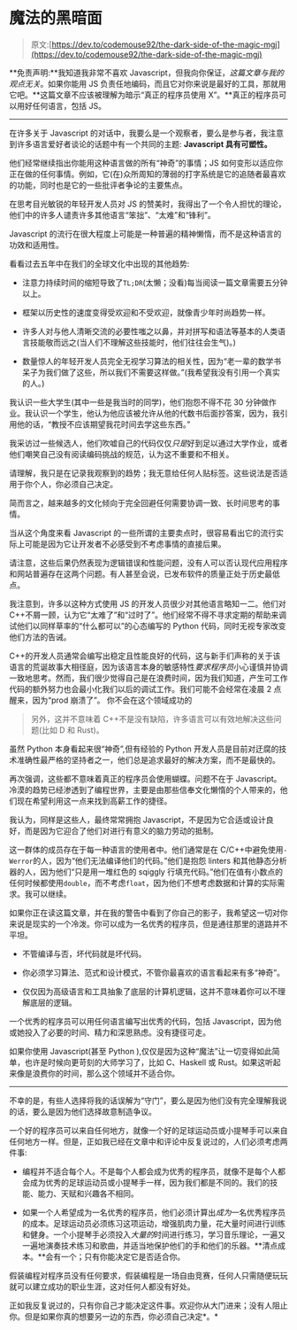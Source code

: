 # 魔法的黑暗面

> 原文:[https://dev.to/codemouse92/the-dark-side-of-the-magic-mgj](https://dev.to/codemouse92/the-dark-side-of-the-magic-mgj)

**免责声明:**我知道我非常不喜欢 Javascript，但我向你保证，*这篇文章与我的观点无关*。如果你能用 JS 负责任地编码，而且它对你来说是最好的工具，那就用它吧。**这篇文章不应该被理解为暗示“真正的程序员使用 X”。**真正的程序员可以用好任何语言，包括 JS。

* * *

在许多关于 Javascript 的对话中，我要么是一个观察者，要么是参与者，我注意到许多语言爱好者谈论的话题中有一个共同的主题: **Javascript 具有可塑性。**

他们经常继续指出你能用这种语言做的所有“神奇”的事情；JS 如何变形以适应你正在做的任何事情。例如，它(在)众所周知的薄弱的打字系统是它的追随者最喜欢的功能，同时也是它的一些批评者争论的主要焦点。

在思考目光敏锐的年轻开发人员对 JS 的赞美时，我得出了一个令人担忧的理论，他们中的许多人谴责许多其他语言“笨拙”、“太难”和“锋利”。

Javascript 的流行在很大程度上可能是一种普遍的精神懒惰，而不是这种语言的功效和适用性。

看看过去五年中在我们的全球文化中出现的其他趋势:

*   注意力持续时间的缩短导致了`TL;DR`(太懒；没看)每当阅读一篇文章需要五分钟以上。

*   框架以历史性的速度变得受欢迎和不受欢迎，就像青少年时尚趋势一样。

*   许多人对与他人清晰交流的必要性嗤之以鼻，并对拼写和语法等基本的人类语言技能敬而远之(当人们不理解这些技能时，他们往往会生气)。)

*   数量惊人的年轻开发人员完全无视学习算法的相关性，因为“老一辈的数学书呆子为我们做了这些，所以我们不需要这样做。”(我希望我没有引用一个真实的人。)

我认识一些大学生(其中一些是我当时的同学)，他们抱怨不得不花 30 分钟做作业。我认识一个学生，他认为他应该被允许从他的代数书后面抄答案，因为，我引用他的话，“教授不应该期望我花时间去学这些东西。”

我采访过一些候选人，他们吹嘘自己的代码仅仅*只是*好到足以通过大学作业，或者他们嘲笑自己没有阅读编码挑战的规范，认为这不重要和不相关。

请理解，我只是在记录我观察到的趋势；我无意给任何人贴标签。这些说法是否适用于你个人，你必须自己决定。

简而言之，越来越多的文化倾向于完全回避任何需要协调一致、长时间思考的事情。

当从这个角度来看 Javascript 的一些所谓的主要卖点时，很容易看出它的流行实际上可能是因为它让开发者不必感受到不考虑事情的直接后果。

请注意，这些后果仍然表现为逻辑错误和性能问题，没有人可以否认现代应用程序和网站普遍存在这两个问题。有人甚至会说，已发布软件的质量正处于历史最低点。

我注意到，许多以这种方式使用 JS 的开发人员很少对其他语言略知一二。他们对 C++不屑一顾，认为它“太难了”和“过时了”。他们经常不得不寻求定期的帮助来调试他们以同样草率的“什么都可以”的心态编写的 Python 代码，同时无视专家改变他们方法的告诫。

C++的开发人员通常会编写出稳定且性能良好的代码，这与新手们声称的关于该语言的荒诞故事大相径庭，因为该语言本身的敏感特性*要求程序员*小心谨慎并协调一致地思考。然而，我们很少觉得自己是在浪费时间，因为我们知道，产生可工作代码的额外努力也会最小化我们以后的调试工作。我们可能不会经常在凌晨 2 点醒来，因为“prod 崩溃了”。
你不会在这个领域成功的

> 另外，这并不意味着 C++不是没有缺陷，许多语言可以有效地解决这些问题(比如 D 和 Rust)。

虽然 Python 本身看起来很“神奇”,但有经验的 Python 开发人员是目前对迂腐的技术准确性最严格的坚持者之一，他们总是追求最好的解决方案，而不是最快的。

再次强调，这些都不意味着真正的程序员会使用蝴蝶。问题不在于 Javascript。冷漠的趋势已经渗透到了编程世界，主要是由那些信奉文化懒惰的个人带来的，他们现在希望利用这一点来找到高薪工作的捷径。

我认为，同样是这些人，最终常常拥抱 Javascript，不是因为它合适或设计良好，而是因为它迎合了他们对进行有意义的脑力劳动的抵制。

这一群体的成员存在于每一种语言的使用者中。他们通常是在 C/C++中避免使用`-Werror`的人，因为“他们无法编译他们的代码。”他们是抱怨 linters 和其他静态分析器的人，因为他们“只是用一堆红色的 sqiggly 行填充代码。”他们在值有小数点的任何时候都使用`double`，而不考虑`float`，因为他们不想考虑数据和计算的实际需求。我可以继续。

如果你正在读这篇文章，并在我的警告中看到了你自己的影子，我希望这一切对你来说是现实的一个冷泼。你可以成为一名优秀的程序员，但是通往那里的道路并不平坦。

*   不管编译与否，坏代码就是坏代码。

*   你必须学习算法、范式和设计模式，不管你最喜欢的语言看起来有多“神奇”。

*   仅仅因为高级语言和工具抽象了底层的计算机逻辑，这并不意味着你可以不理解底层的逻辑。

一个优秀的程序员可以用任何语言编写出优秀的代码，包括 Javascript，因为他或她投入了必要的时间、精力和深思熟虑。没有捷径可走。

如果你使用 Javascript(甚至 Python ),仅仅是因为这种“魔法”让一切变得如此简单，也许是时候向更苛刻的大师学习了，比如 C、Haskell 或 Rust。如果这听起来像是浪费你的时间，那么这个领域并不适合你。

* * *

不幸的是，有些人选择将我的话误解为“守门”，要么是因为他们没有完全理解我说的话，要么是因为他们选择故意制造争议。

一个好的程序员可以来自任何地方，就像一个好的足球运动员或小提琴手可以来自任何地方一样。但是，正如我已经在文章中和评论中反复说过的，人们必须考虑两件事:

*   编程并不适合每个人。不是每个人都会成为优秀的程序员，就像不是每个人都会成为优秀的足球运动员或小提琴手一样，因为我们都是不同的。我们的技能、能力、天赋和兴趣各不相同。

*   如果一个人希望成为一名优秀的程序员，他们必须计算出*成为*一名优秀程序员的成本。足球运动员必须练习这项运动，增强肌肉力量，花大量时间进行训练和健身。一个小提琴手必须投入*大量的*时间进行练习，学习音乐理论，一遍又一遍地演奏技术练习和歌曲，并适当地保护他们的手和他们的乐器。**清点成本。**会有一个；只有你能决定它是否适合你。

假装编程对程序员没有任何要求，假装编程是一场自由竞赛，任何人只需随便玩玩就可以建立成功的职业生涯，这对任何人都没有好处。

正如我反复说过的，只有你自己才能决定这件事。欢迎你从大门进来；没有人阻止你。但是如果你真的想要另一边的东西，你必须自己决定*。*